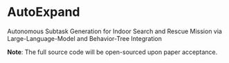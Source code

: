 # AutoExpand
Autonomous Subtask Generation for Indoor Search and Rescue Mission via Large-Language-Model and Behavior-Tree Integration

**Note**:​ The full source code will be open-sourced upon paper acceptance.
